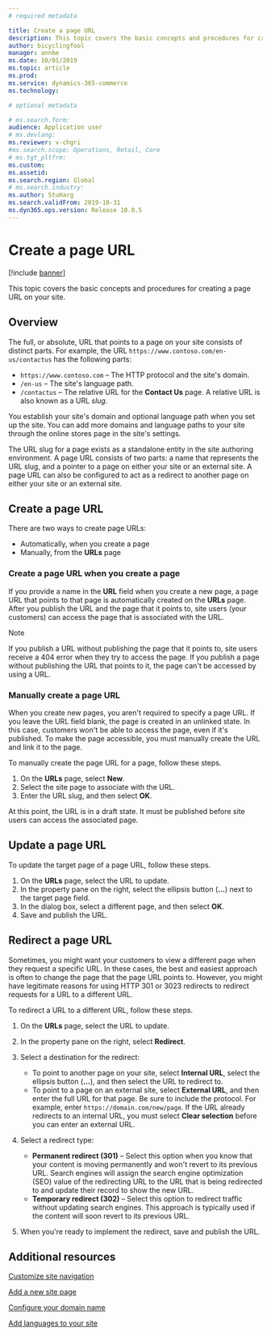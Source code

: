 ```yaml
---
# required metadata

title: Create a page URL
description: This topic covers the basic concepts and procedures for creating a page URL on your site.
author: bicyclingfool
manager: annbe
ms.date: 10/01/2019
ms.topic: article
ms.prod: 
ms.service: dynamics-365-commerce
ms.technology: 

# optional metadata

# ms.search.form: 
audience: Application user
# ms.devlang: 
ms.reviewer: v-chgri
#ms.search.scope: Operations, Retail, Core
# ms.tgt_pltfrm: 
ms.custom: 
ms.assetid: 
ms.search.region: Global
# ms.search.industry: 
ms.author: StuHarg
ms.search.validFrom: 2019-10-31
ms.dyn365.ops.version: Release 10.0.5
---
```


# Create a page URL


[!include [banner](includes/banner.md)]

This topic covers the basic concepts and procedures for creating a page URL on your site.

## Overview

The full, or absolute, URL that points to a page on your site consists of distinct parts. For example, the URL `https://www.contoso.com/en-us/contactus` has the following parts:

- `https://www.contoso.com` – The HTTP protocol and the site's domain.
- `/en-us` – The site's language path.
- `/contactus` – The relative URL for the **Contact Us** page. A relative URL is also known as a URL *slug*.

You establish your site's domain and optional language path when you set up the site. You can add more domains and language paths to your site through the online stores page in the site's settings.

The URL slug for a page exists as a standalone entity in the site authoring environment. A page URL consists of two parts: a name that represents the URL slug, and a pointer to a page on either your site or an external site. A page URL can also be configured to act as a redirect to another page on either your site or an external site.

## Create a page URL

There are two ways to create page URLs:

- Automatically, when you create a page
- Manually, from the **URLs** page

### Create a page URL when you create a page

If you provide a name in the **URL** field when you create a new page, a page URL that points to that page is automatically created on the **URLs** page. After you publish the URL and the page that it points to, site users (your customers) can access the page that is associated with the URL.

> [!NOTE]
> If you publish a URL without publishing the page that it points to, site users receive a 404 error when they try to access the page. If you publish a page without publishing the URL that points to it, the page can't be accessed by using a URL.

### Manually create a page URL

When you create new pages, you aren't required to specify a page URL. If you leave the URL field blank, the page is created in an unlinked state. In this case, customers won't be able to access the page, even if it's published. To make the page accessible, you must manually create the URL and link it to the page.

To manually create the page URL for a page, follow these steps.

1. On the **URLs** page, select **New**.
1. Select the site page to associate with the URL.
1. Enter the URL slug, and then select **OK**.

At this point, the URL is in a draft state. It must be published before site users can access the associated page.

## Update a page URL

To update the target page of a page URL, follow these steps.

1. On the **URLs** page, select the URL to update.
1. In the property pane on the right, select the ellipsis button (**...**) next to the target page field.
1. In the dialog box, select a different page, and then select **OK**.
1. Save and publish the URL.

## Redirect a page URL

Sometimes, you might want your customers to view a different page when they request a specific URL. In these cases, the best and easiest approach is often to change the page that the page URL points to. However, you might have legitimate reasons for using HTTP 301 or 3023 redirects to redirect requests for a URL to a different URL.

To redirect a URL to a different URL, follow these steps.

1. On the **URLs** page, select the URL to update.
1. In the property pane on the right, select **Redirect**.
1. Select a destination for the redirect:

    - To point to another page on your site, select **Internal URL**, select the ellipsis button (**...**), and then select the URL to redirect to.
    - To point to a page on an external site, select **External URL**, and then enter the full URL for that page. Be sure to include the protocol. For example, enter `https://domain.com/new/page`. If the URL already redirects to an internal URL, you must select **Clear selection** before you can enter an external URL.

1. Select a redirect type:

    - **Permanent redirect (301)** – Select this option when you know that your content is moving permanently and won't revert to its previous URL. Search engines will assign the search engine optimization (SEO) value of the redirecting URL to the URL that is being redirected to and update their record to show the new URL. 
    - **Temporary redirect (302)** – Select this option to redirect traffic without updating search engines. This approach is typically used if the content will soon revert to its previous URL.

1. When you're ready to implement the redirect, save and publish the URL.

## Additional resources

[Customize site navigation](customize-site-navigation.md)

[Add a new site page](add-new-page.md)

[Configure your domain name](configure-your-domain-name.md)

[Add languages to your site](add-languages-to-site.md)
